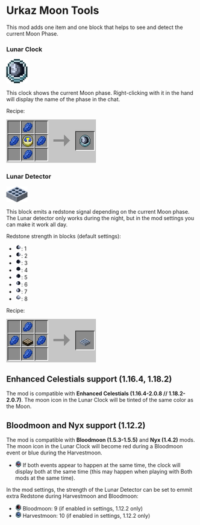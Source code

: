 # Urkaz Moon Tools

This mod adds one item and one block that helps to see and detect the current Moon Phase.


### Lunar Clock
![Lunar Clock](https://raw.githubusercontent.com/Urkaz/UrkazMoonTools/master/resources/inv_clock.png "Lunar Clock")

This clock shows the current Moon phase. Right-clicking with it in the hand will display the name of the phase in the chat.

Recipe:

![Lunar Clock](https://raw.githubusercontent.com/Urkaz/UrkazMoonTools/master/resources/recipe_clock.png "Lunar Clock recipe")


### Lunar Detector
![Lunar Detector](https://raw.githubusercontent.com/Urkaz/UrkazMoonTools/master/resources/inv_sensor.png "Lunar Detector")

This block emits a redstone signal depending on the current Moon phase. The Lunar detector only works during the night, but in the mod settings you can make it work all day.

Redstone strength in blocks (default settings):

* ![Phase 1](https://raw.githubusercontent.com/Urkaz/UrkazMoonTools/1.12.2/src/main/resources/assets/urkazmoontools/textures/item/moonclock_01.png "Waning Gibbous"): 1
* ![Phase 2](https://raw.githubusercontent.com/Urkaz/UrkazMoonTools/1.12.2/src/main/resources/assets/urkazmoontools/textures/item/moonclock_02.png "Third Quarter"): 2
* ![Phase 3](https://raw.githubusercontent.com/Urkaz/UrkazMoonTools/1.12.2/src/main/resources/assets/urkazmoontools/textures/item/moonclock_03.png "Waning Crescent"): 3
* ![Phase 4](https://raw.githubusercontent.com/Urkaz/UrkazMoonTools/1.12.2/src/main/resources/assets/urkazmoontools/textures/item/moonclock_04.png "New Moon"): 4
* ![Phase 5](https://raw.githubusercontent.com/Urkaz/UrkazMoonTools/1.12.2/src/main/resources/assets/urkazmoontools/textures/item/moonclock_05.png "Waxing Crescent"): 5
* ![Phase 6](https://raw.githubusercontent.com/Urkaz/UrkazMoonTools/1.12.2/src/main/resources/assets/urkazmoontools/textures/item/moonclock_06.png "First Quarter"): 6
* ![Phase 7](https://raw.githubusercontent.com/Urkaz/UrkazMoonTools/1.12.2/src/main/resources/assets/urkazmoontools/textures/item/moonclock_07.png "Waxing Gibbous"): 7
* ![Phase 0](https://raw.githubusercontent.com/Urkaz/UrkazMoonTools/1.12.2/src/main/resources/assets/urkazmoontools/textures/item/moonclock_00.png "Full Moon"): 8

Recipe:

![Lunar Clock](https://raw.githubusercontent.com/Urkaz/UrkazMoonTools/master/resources/recipe_sensor.png "Lunar Detector recipe")

## Enhanced Celestials support (1.16.4, 1.18.2)
The mod is compatible with **Enhanced Celestials (1.16.4-2.0.8 // 1.18.2-2.0.7)**. The moon icon in the Lunar Clock will be tinted of the same color as the Moon.

## Bloodmoon and Nyx support (1.12.2)
The mod is compatible with **Bloodmoon (1.5.3-1.5.5)** and **Nyx (1.4.2)** mods. The moon icon in the Lunar Clock will become red during a Bloodmoon event or blue during the Harvestmoon.

* ![Bloody harvest](https://raw.githubusercontent.com/Urkaz/UrkazMoonTools/1.12.2/src/main/resources/assets/urkazmoontools/textures/item/moonclock_110.png "Bloody harvest") If both events appear to happen at the same time, the clock will display both at the same time (this may happen when playing with Both mods at the same time).

In the mod settings, the strength of the Lunar Detector can be set to emmit extra Redstone during Harvestmoon and Bloodmoon:

* ![Bloodmoon](https://raw.githubusercontent.com/Urkaz/UrkazMoonTools/1.12.2/src/main/resources/assets/urkazmoontools/textures/item/moonclock_10.png "Bloodmoon") Bloodmoon: 9 (if enabled in settings, 1.12.2 only)
* ![Harvestmoon](https://raw.githubusercontent.com/Urkaz/UrkazMoonTools/1.12.2/src/main/resources/assets/urkazmoontools/textures/item/moonclock_100.png "Harvestmoon") Harvestmoon: 10 (if enabled in settings, 1.12.2 only)

